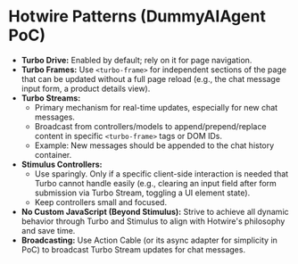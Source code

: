 # Hotwire Patterns (DummyAIAgent PoC)

*   **Turbo Drive:** Enabled by default; rely on it for page navigation.
*   **Turbo Frames:** Use `<turbo-frame>` for independent sections of the page that can be updated without a full page reload (e.g., the chat message input form, a product details view).
*   **Turbo Streams:**
    *   Primary mechanism for real-time updates, especially for new chat messages.
    *   Broadcast from controllers/models to append/prepend/replace content in specific `<turbo-frame>` tags or DOM IDs.
    *   Example: New messages should be appended to the chat history container.
*   **Stimulus Controllers:**
    *   Use sparingly. Only if a specific client-side interaction is needed that Turbo cannot handle easily (e.g., clearing an input field after form submission via Turbo Stream, toggling a UI element state).
    *   Keep controllers small and focused.
*   **No Custom JavaScript (Beyond Stimulus):** Strive to achieve all dynamic behavior through Turbo and Stimulus to align with Hotwire's philosophy and save time.
*   **Broadcasting:** Use Action Cable (or its async adapter for simplicity in PoC) to broadcast Turbo Stream updates for chat messages.
